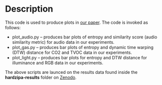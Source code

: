 # Description
This code is used to produce plots in [our paper](https://arxiv.org/abs/2306.04458). The code is invoked as follows:

- plot_audio.py – produces bar plots of entropy and similarity score (audio similarity metric) for audio data in our experiments.
- plot_gas.py – produces bar plots of entropy and dynamic time warping (DTW) distance for CO2 and TVOC data in our experiments.
- plot_light.py – produces bar plots for entropy and DTW distance for illuminance and RGB data in our experiments.

The above scripts are launced on the results data found inside the **hardzipa-results** folder on [Zenodo](https://zenodo.org/record/8263497). 
